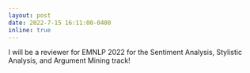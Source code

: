 ```yaml
---
layout: post
date: 2022-7-15 16:11:00-0400
inline: true
---
```

I will be a reviewer for EMNLP 2022 for the Sentiment Analysis, Stylistic Analysis, and Argument Mining track!
<!-- Announcements and news can be much longer than just quick inline posts. In fact, they can have all the features available for the standard blog posts. See below. -->
